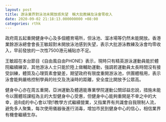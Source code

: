 ```yaml
---
layout: post
title: 游泳業界對泳池未開放感失望　稱大批教練及泳會零收入
date: 2020-09-02 21:18:13.000000000 +08:00
categories: rthk
---
```


政府周五起重開健身中心及多個體育場所，但泳池、溜冰場等仍然未能開放。香港業餘游泳總會會長王敏超對未開放泳池感到失望，表示大批游泳教練及泳會均零收入，早前發放的一次性7500港元補貼亦不足。

王敏超在本台節目《自由風自由PHONE》表示，現時只有精英游泳運動員能於體院繼續練習，其他游泳人士只能於陸上做輔助運動，強調若運動員太長時間沒有接受訓練，體質及心理質素會變差，期望政府有限度重開游泳池，供團體租用，表示泳會能夠嚴格控制學員的社交及洗澡時的距離，安全度比開放予公眾高。

健身中心亦在周五重開，亞洲運動及體適能專業學院運動公關邱益忠說，措施未能令以團體班課程為主的大型健身中心受惠，但健身中心能夠重開是不幸之中的大幸，逾8成的中心會以1對1教學方式繼續營業，又指業界有共識會自我限制人流，避免多人聚集，每次使用儀器後進行消毒，增加市民到健身中心的信心，相信業界有機會繼續生存。
